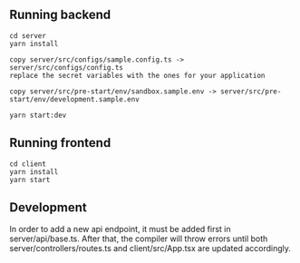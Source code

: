 Running backend
---------------
    cd server
    yarn install

    copy server/src/configs/sample.config.ts -> server/src/configs/config.ts
    replace the secret variables with the ones for your application

    copy server/src/pre-start/env/sandbox.sample.env -> server/src/pre-start/env/development.sample.env

    yarn start:dev

Running frontend
----------------
    cd client
    yarn install
    yarn start

Development
-----------
In order to add a new api endpoint, it must be added first in
server/api/base.ts. After that, the compiler will throw errors until both
server/controllers/routes.ts and client/src/App.tsx are updated accordingly.

